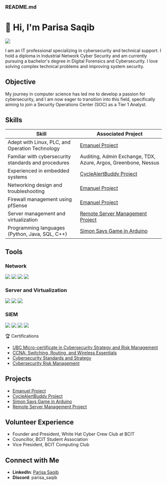 ### README.md

# 👋 Hi, I'm Parisa Saqib
<a href="https://www.linkedin.com/in/parisa-s-4b4a161b1/"><img src="https://img.shields.io/badge/-LinkedIn-0072b1?&style=for-the-badge&logo=linkedin&logoColor=white" /></a>

I am an IT professional specializing in cybersecurity and technical support. I hold a diploma in Industrial Network Cyber Security and am currently pursuing a bachelor's degree in Digital Forensics and Cybersecurity. I love solving complex technical problems and improving system security.

## Objective

My journey in computer science has led me to develop a passion for cybersecurity, and I am now eager to transition into this field, specifically aiming to join a Security Operations Center (SOC) as a Tier 1 Analyst.



## Skills

| Skill                                         | Associated Project                                   |
|-----------------------------------------------|------------------------------------------------------|
| Adept with Linux, PLC, and Operation Technology | [Emanuel Project](https://example.com/emanuel-project) |
| Familiar with cybersecurity standards and procedures | Auditing, Admin Exchange, TDX, Azure, Argos, Greenbone, Nessus |
| Experienced in embedded systems                | [CycleAlertBuddy Project](https://example.com/cyclealertbuddy-project) |
| Networking design and troubleshooting          | [Emanuel Project](https://example.com/emanuel-project) |
| Firewall management using pfSense              | [Emanuel Project](https://example.com/emanuel-project) |
| Server management and virtualization           | [Remote Server Management Project](https://example.com/remote-server-management-project) |
| Programming languages (Python, Java, SQL, C++) | [Simon Says Game in Arduino](https://example.com/simon-says-game-arduino) |



## Tools

### Network
<div>
    <img src="https://img.shields.io/badge/-Wireshark-1679A7?&style=for-the-badge&logo=Wireshark&logoColor=white" />
    <img src="https://img.shields.io/badge/-Suricata-EF3B2D?&style=for-the-badge&logo=Suricata&logoColor=white" />
    <img src="https://img.shields.io/badge/-Zeek-777BB4?&style=for-the-badge&logo=Zeek&logoColor=white" />
    <img src="https://img.shields.io/badge/-pfSense-000080?&style=for-the-badge&logo=pfSense&logoColor=white" />
</div>

### Server and Virtualization
<div>
    <img src="https://img.shields.io/badge/-Linux-000000?&style=for-the-badge&logo=Linux&logoColor=white" />
    <img src="https://img.shields.io/badge/-Windows_Server-0078D6?&style=for-the-badge&logo=Windows&logoColor=white" />
    <img src="https://img.shields.io/badge/-VMware-607078?&style=for-the-badge&logo=VMware&logoColor=white" />
</div>

### SIEM
<div>
    <img src="https://img.shields.io/badge/-Microsoft_Sentinel-0078D4?&style=for-the-badge&logo=Microsoft&logoColor=white" />
    <img src="https://img.shields.io/badge/-Splunk-000000?&style=for-the-badge&logo=Splunk&logoColor=white" />
    <img src="https://img.shields.io/badge/-Elastic-005571?&style=for-the-badge&logo=Elastic&logoColor=white" />
    <img src="https://img.shields.io/badge/-Security_Onion-009639?&style=for-the-badge&logo=Security-Onion&logoColor=white" />
</div>


🏆 Certifications


- [UBC Micro-certificate in Cybersecurity Strategy and Risk Management](https://www.credential.net/d4bd711c-bee6-4a0c-8a7c-084d402e629a)
- [CCNA: Switching, Routing, and Wireless Essentials](https://www.credly.com/badges/1595817f-81f1-4f02-b01c-6cc7c2d3d742/public_url)
- [Cybersecurity Standards and Strategy](https://www.credential.net/9c3d8325-5cef-4494-8c8c-41b546be82e5)
- [Cybersecurity Risk Management](https://www.credential.net/32d590e6-be41-41b3-9aac-cbe964d375a4)
 


## Projects


- [Emanuel Project](https://example.com/emanuel-project)
- [CycleAlertBuddy Project](https://example.com/cyclealertbuddy-project)
- [Simon Says Game in Arduino](https://example.com/simon-says-game-arduino)
- [Remote Server Management Project](https://example.com/remote-server-management-project)

## Volunteer Experience
- Founder and President, White Hat Cyber Crew Club at BCIT
- Councillor, BCIT Student Association
- Vice President, BCIT Computing Club

## Connect with Me
- **LinkedIn**: [Parisa Saqib](https://www.linkedin.com/in/parisa-s-4b4a161b1/)
- **Discord**: parisa_saqib
```
